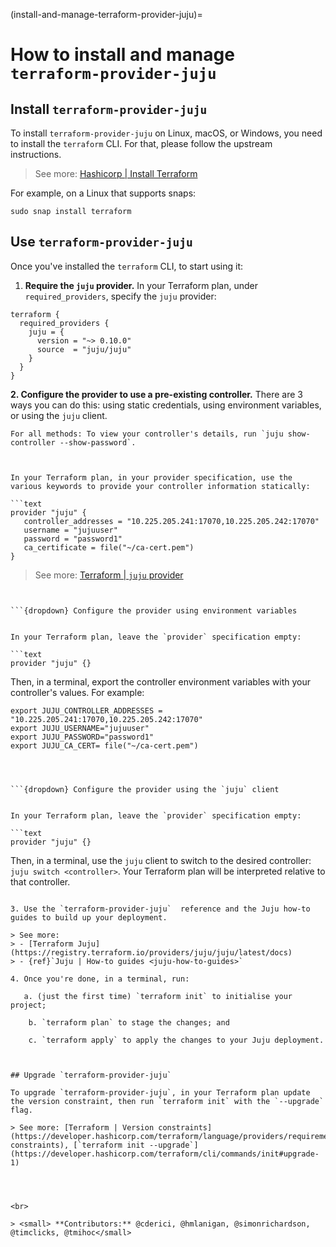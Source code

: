 (install-and-manage-terraform-provider-juju)=
# How to install and manage `terraform-provider-juju`

## Install `terraform-provider-juju`

To install `terraform-provider-juju` on Linux, macOS, or Windows, you need to install the `terraform` CLI. For that, please follow the upstream instructions.

> See more: [Hashicorp | Install Terraform](https://developer.hashicorp.com/terraform/install)

For example, on a Linux that supports snaps:

```text
sudo snap install terraform
```


## Use `terraform-provider-juju`


Once you've installed the `terraform` CLI, to start using it:

1. **Require the `juju` provider.** In your Terraform plan, under `required_providers`, specify the `juju` provider:

```text
terraform {
  required_providers {
    juju = {
      version = "~> 0.10.0"
      source  = "juju/juju"
    }
  }
}
```


**2. Configure the provider to use a pre-existing controller.** There are 3 ways you can do this: using static credentials, using environment variables, or using the `juju` client.

```{note}
For all methods: To view your controller's details, run `juju show-controller --show-password`.

```


```{dropdown} Configure the provider using static credentials


In your Terraform plan, in your provider specification, use the various keywords to provide your controller information statically:

```text
provider "juju" {
   controller_addresses = "10.225.205.241:17070,10.225.205.242:17070"
   username = "jujuuser"
   password = "password1"
   ca_certificate = file("~/ca-cert.pem")
}
```

> See more: [Terraform | `juju` provider](https://registry.terraform.io/providers/juju/juju/latest/docs)


```


```{dropdown} Configure the provider using environment variables


In your Terraform plan, leave the `provider` specification empty:

```text
provider "juju" {}
``` 

Then, in a terminal, export the controller environment variables with your controller's values. For example:

```text
export JUJU_CONTROLLER_ADDRESSES = "10.225.205.241:17070,10.225.205.242:17070" 
export JUJU_USERNAME="jujuuser"
export JUJU_PASSWORD="password1"
export JUJU_CA_CERT= file("~/ca-cert.pem")
```

```



```{dropdown} Configure the provider using the `juju` client


In your Terraform plan, leave the `provider` specification empty:

```text
provider "juju" {}

```

Then, in a terminal, use the `juju` client to switch to the desired controller: `juju switch <controller>`. Your Terraform plan will be interpreted relative to that controller.


```

3. Use the `terraform-provider-juju`  reference and the Juju how-to guides to build up your deployment.

> See more: 
> - [Terraform Juju](https://registry.terraform.io/providers/juju/juju/latest/docs) 
> - {ref}`Juju | How-to guides <juju-how-to-guides>`

4. Once you're done, in a terminal, run:

   a. (just the first time) `terraform init` to initialise your project;
    
    b. `terraform plan` to stage the changes; and
   
    c. `terraform apply` to apply the changes to your Juju deployment.



## Upgrade `terraform-provider-juju`

To upgrade `terraform-provider-juju`, in your Terraform plan update the version constraint, then run `terraform init` with the `--upgrade` flag.

> See more: [Terraform | Version constraints](https://developer.hashicorp.com/terraform/language/providers/requirements#version-constraints), [`terraform init --upgrade`](https://developer.hashicorp.com/terraform/cli/commands/init#upgrade-1)




<br>

> <small> **Contributors:** @cderici, @hmlanigan, @simonrichardson, @timclicks, @tmihoc</small>
